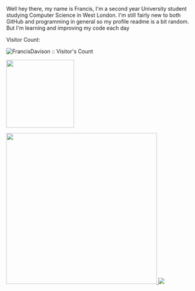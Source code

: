 Well hey there, my name is Francis, I'm a second year University student studying Computer Science in West London. I'm still fairly new to both GitHub and programming in general so my profile readme is a bit random. But I'm learning and improving my code each day

Visitor Count:
<p align="left">
  <img src="https://profile-counter.glitch.me/{FrancisDavison}/count.svg" alt="FrancisDavison :: Visitor's Count" />
</p

<p align="left">
  <a href="https://github.com/FrancisDavison">
    <img height="180em" src="https://github-readme-stats-eight-theta.vercel.app/api?username=FrancisDavison&show_icons=true&theme=midnight-purple&include_all_commits=true&count_private=true"/>
  </a>
</p>

<p align="left">
  <a href="https://github.com/FrancisDavison">
		<img height="400em" src="https://wakatime.com/share/@0090ab59-b491-43cc-9eac-edbd2549f21d/d59d3f5b-1345-4683-b212-c5194f7fc106.svg"/>
		<img ehight="400em" src="https://wakatime.com/share/@0090ab59-b491-43cc-9eac-edbd2549f21d/4d6af01d-18d9-4311-be03-1f59ff64793a.svg"/>
  </a>
</p>
